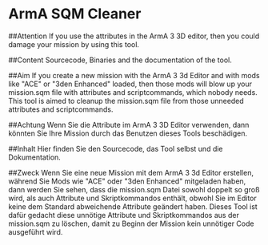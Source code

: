 # ArmA SQM Cleaner

##Attention
If you use the attributes in the ArmA 3 3D editor, then you could damage your mission by using this tool.

##Content
Sourcecode, Binaries and the documentation of the tool.

##Aim
If you create a new mission with the ArmA 3 3d Editor and with mods like "ACE" or "3den Enhanced" loaded, then those mods will blow up your mission.sqm file with attributes and scriptcommands, which nobody needs. This tool is aimed to cleanup the mission.sqm file from those unneeded attributes and scriptcommands.

##Achtung
Wenn Sie die Attribute im ArmA 3 3D Editor verwenden, dann könnten Sie Ihre Mission durch das Benutzen dieses Tools beschädigen.

##Inhalt
Hier finden Sie den Sourcecode, das Tool selbst und die Dokumentation.

##Zweck
Wenn Sie eine neue Mission mit dem ArmA 3 3d Editor erstellen, während Sie Mods wie "ACE" oder "3den Enhanced" mitgeladen haben, dann werden Sie sehen, dass die mission.sqm Datei sowohl doppelt so groß wird, als auch Attribute und Skriptkommandos enthält, obwohl Sie im Editor keine dem Standard abweichende Attribute geändert haben. Dieses Tool ist dafür gedacht diese unnötige Attribute und Skriptkommandos aus der mission.sqm zu löschen, damit zu Beginn der Mission kein unnötiger Code ausgeführt wird.
